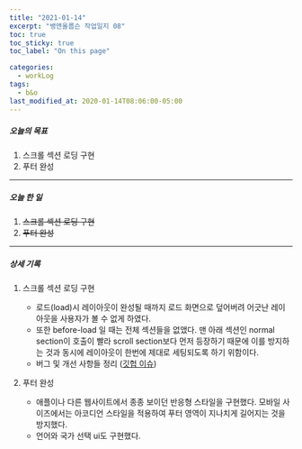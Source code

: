 ```yaml
---
title: "2021-01-14"
excerpt: "뱅앤올룹슨 작업일지 08"
toc: true
toc_sticky: true
toc_label: "On this page"

categories:
  - workLog
tags:
  - b&o
last_modified_at: 2020-01-14T08:06:00-05:00
---
```


##### 오늘의 목표

1. 스크롤 섹션 로딩 구현
2. 푸터 완성

---

##### 오늘 한 일

1. ~~스크롤 섹션 로딩 구현~~ <br>
2. ~~푸터 완성~~

---

##### 상세 기록

1. 스크롤 섹션 로딩 구현

   - 로드(load)시 레이아웃이 완성될 때까지 로드 화면으로 덮어버려 어긋난 레이아웃을 사용자가 볼 수 없게 하였다.
   - 또한 before-load 일 때는 전체 섹션들을 없앴다. 맨 아래 섹션인 normal section이 호출이 빨라 scroll section보다 먼저 등장하기 때문에 이를 방지하는 것과 동시에 레이아웃이 한번에 제대로 세팅되도록 하기 위함이다.
   - 버그 및 개선 사항들 정리 ([깃헙 이슈](https://github.com/yooneunheo/bang-olufsen/issues/4))

2. 푸터 완성

   - 애플이나 다른 웹사이트에서 종종 보이던 반응형 스타일을 구현했다. 모바일 사이즈에서는 아코디언 스타일을 적용하여 푸터 영역이 지나치게 길어지는 것을 방지했다.
   - 언어와 국가 선택 ui도 구현했다.

<br />
